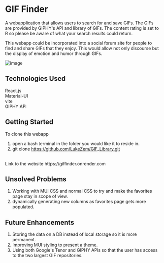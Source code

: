 # GIF Finder

A webapplication that allows users to search for and save GIFs. The GIFs are provided by GIPHY's API and library of GIFs. 
The content rating is set to R so please be aware of what your search results could return. <br />

This webapp could be incorporated into a social forum site for people to find and share GIFs that they enjoy. This would allow not only discourse but the display of emotion and humor through GIFs.


![image](https://github.com/LukeZem/GIF_Library/assets/102622914/f48d6ce0-846d-4cdc-bca7-ad4a7b008764)



## Technologies Used
React.js <br />
Material-UI <br />
vite <br />
GIPHY API <br />

## Getting Started
To clone this webapp 
1) open a bash terminal in the folder you would like it to reside in. <br />
2) git clone https://github.com/LukeZem/GIF_Library.git
<br />
Link to the website
https://giffinder.onrender.com

## Unsolved Problems
1) Working with MUI CSS and normal CSS to try and make the favorites page stay in scope of view.
2) dynamically generating new columns as favorites page gets more populated.

## Future Enhancements
1) Storing the data on a DB instead of local storage so it is more permanent.
2) Improving MUI styling to present a theme.
3) Using both Google's Tenor and GIPHY APIs so that the user has access to the two largest GIF repositories.
